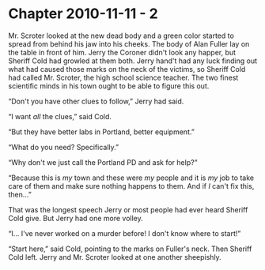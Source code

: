# Chapter 2010-11-11 - 2

Mr. Scroter looked at the new dead body and a green color started to spread
from behind his jaw into his cheeks.  The body of Alan Fuller lay on the
table in front of him.  Jerry the Coroner didn't look any happer, but
Sheriff Cold had growled at them both.  Jerry hand't had any luck finding
out what had caused those marks on the neck of the victims, so Sheriff Cold
had called Mr. Scroter, the high school science teacher.  The two finest
scientific minds in his town ought to be able to figure this out.

“Don't you have other clues to follow,” Jerry had said.

“I want *all* the clues,” said Cold.

“But they have better labs in Portland, better equipment.”

“What do you need?  Specifically.”

“Why don't we just call the Portland PD and ask for help?”

“Because this is *my* town and these were *my* people and it is *my*
job to take care of them and make sure nothing happens to them.  And if
*I* can't fix this, then…”

That was the longest speech Jerry or most people had ever heard Sheriff
Cold give.  But Jerry had one more volley.

“I… I've never worked on a murder before!  I don't know where to start!”

“Start here,” said Cold, pointing to the marks on Fuller's neck.  Then
Sheriff Cold left.  Jerry and Mr. Scroter looked at one another sheepishly.
